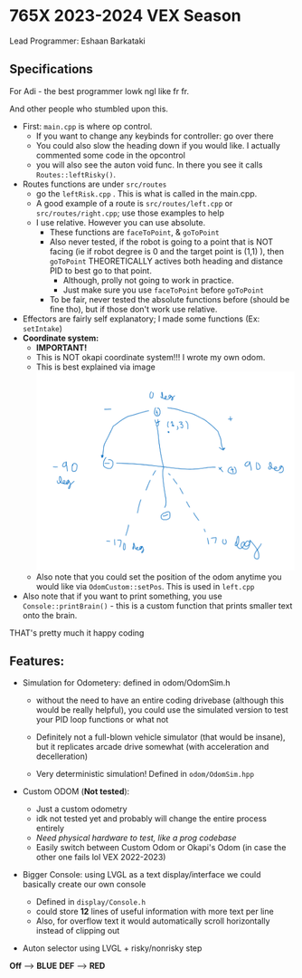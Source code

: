 # 765X 2023-2024 VEX Season

Lead Programmer: Eshaan Barkataki

## Specifications
For Adi - the best programmer lowk ngl like fr fr.

And other people who stumbled upon this.

* First: `main.cpp` is where op control. 
    * If you want to change any keybinds for controller: go over there
    * You could also slow the heading down if you would like. I actually commented some code in the opcontrol
    * you will also see the auton void func. In there you see it calls `Routes::leftRisky()`.
* Routes functions are under `src/routes`
    * go the `leftRisk.cpp` . This is what is called in the main.cpp.
    * A good example of a route is `src/routes/left.cpp` or `src/routes/right.cpp`; use those examples to help
    * I use relative. However you can use absolute.
        * These functions are `faceToPoint`, & `goToPoint`
        * Also never tested, if the robot is going to a point that is NOT facing (ie if robot degree is 0 and the target point is (1,1) ), then `goToPoint` THEORETICALLY actives both heading and distance PID to best go to that point.
            * Although, prolly not going to work in practice.
            * Just make sure you use `faceToPoint` before `goToPoint`
        * To be fair, never tested the absolute functions before (should be fine tho), but if those don't work use relative.
* Effectors are fairly self explanatory; I made some functions (Ex: `setIntake`)
* **Coordinate system:**
    * **IMPORTANT!**
    * This is NOT okapi coordinate system!!! I wrote my own odom. 
    * This is best explained via image
    <img src="./Odom.png"></img>
    * Also note that you could set the position of the odom anytime you would like via `OdomCustom::setPos`. This is used in `left.cpp`
* Also note that if you want to print something, you use `Console::printBrain()` - this is a custom function that prints smaller text onto the brain.

THAT's pretty much it happy coding

## Features: 

* Simulation for Odometery: defined in odom/OdomSim.h
    * without the need to have an entire coding drivebase (although this would be really helpful), you could use the simulated version to test your PID loop functions or what not
    
    * Definitely not a full-blown vehicle simulator (that would be insane), but it replicates arcade drive somewhat (with acceleration and decelleration)

    * Very deterministic simulation! Defined in `odom/OdomSim.hpp`

* Custom ODOM (**Not tested**):
    * Just a custom odometry 
    * idk not tested yet and probably will change the entire process entirely
    * *Need physical hardware to test, like a prog codebase*
    * Easily switch between Custom Odom or Okapi's Odom (in case the other one fails lol VEX 2022-2023)

* Bigger Console: using LVGL as a text display/interface we could basically create our own console
    * Defined in `display/Console.h`
    * could store **12** lines of useful information with more text per line 
    * Also, for overflow text it would automatically scroll horizontally instead of clipping out

* Auton selector using LVGL + risky/nonrisky step


**Off** --> **BLUE**
**DEF** --> **RED**